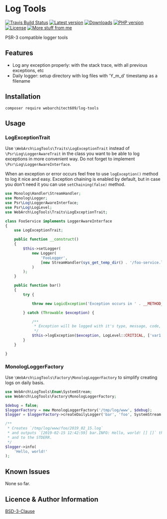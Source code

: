 Log Tools
=========
[![Travis Build Status](https://travis-ci.org/webarchitect609/log-tools.svg?branch=master)](https://travis-ci.org/webarchitect609/log-tools)
[![Latest version](https://img.shields.io/github/v/tag/webarchitect609/log-tools?sort=semver)](https://github.com/webarchitect609/log-tools/releases)
[![Downloads](https://img.shields.io/packagist/dt/webarchitect609/log-tools)](https://packagist.org/packages/webarchitect609/log-tools)
[![PHP version](https://img.shields.io/packagist/php-v/webarchitect609/log-tools)](https://www.php.net/supported-versions.php)
[![License](https://img.shields.io/github/license/webarchitect609/log-tools)](LICENSE.md)
[![More stuff from me](https://img.shields.io/badge/packagist-webarchitect609-blueviolet)](https://packagist.org/packages/webarchitect609/)

PSR-3 compatible logger tools

Features
--------
- Log any exception properly: with the stack trace, with all previous exceptions, etc
- Daily logger: setup directory with log files with 'Y_m_d' timestamp as a filename

Installation
------------
`composer require webarchitect609/log-tools`

Usage
-----
### LogExceptionTrait

Use `\WebArch\LogTools\Traits\LogExceptionTrait` instead of `\Psr\Log\LoggerAwareTrait` in the class you want to be 
able to log exceptions in more convenient way. Do not forget to implement `\Psr\Log\LoggerAwareInterface`.

When an exception or error occurs feel free to use `logException()` method to log it nice and easy. Exception chaining
is enabled by default, but in case you don't need it you can use `setChaining(false)` method.

```php
use Monolog\Handler\StreamHandler;
use Monolog\Logger;
use Psr\Log\LoggerAwareInterface;
use Psr\Log\LogLevel;
use WebArch\LogTools\Traits\LogExceptionTrait;

class FooService implements LoggerAwareInterface
{
    use LogExceptionTrait;

    public function __construct()
    {
        $this->setLogger(
            new Logger(
                'FooLogger',
                [new StreamHandler(sys_get_temp_dir() . '/foo-service.log')]
            )        
        );
    }

    public function bar()
    {
        try {

            throw new LogicException('Exception occurs in ' . __METHOD__);

        } catch (Throwable $exception) {

            /**
             * Exception will be logged with it's type, message, code, file, line and stack trace.
             */
            $this->logException($exception, LogLevel::CRITICAL, ['var1' => 'ABC']);
        }
    }

}
```

### MonologLoggerFactory

Use `\WebArch\LogTools\Factory\MonologLoggerFactory` to simplify creating logs on daily basis. 

```php
use WebArch\LogTools\Enum\SystemStream;
use WebArch\LogTools\Factory\MonologLoggerFactory;

$debug = false;
$loggerFactory = new MonologLoggerFactory('/tmp/log/www', $debug);
$logger = $loggerFactory->createDailyLogger('bar', 'foo', SystemStream::STDERR);

/**
 * Creates `/tmp/log/www/foo/2019_02_15.log`
 * and outputs `[2019-02-15 12:42:59] bar.INFO: Hello, world! [] []` there
 * and to the STDERR. 
 */
$logger->info(
    'Hello, world!'
);
```


Known Issues
------------
None so far.

Licence & Author Information
----------------------------
[BSD-3-Clause](LICENSE.md)
